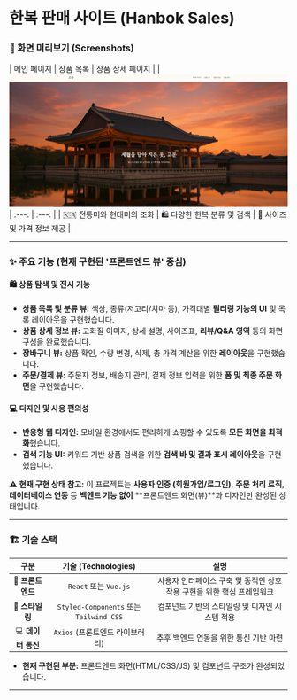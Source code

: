 # 한복 판매 사이트 (Hanbok Sales)

### 📸 화면 미리보기 (Screenshots)
| 메인 페이지 | 상품 목록 | 상품 상세 페이지 |
| ![alt text](고운_Page.png) | :---: | :---: |
| 🇰🇷 전통미와 현대미의 조화 | 🛍️ 다양한 한복 분류 및 검색 | 📐 사이즈 및 가격 정보 제공 |

---

### ✨ 주요 기능 (현재 구현된 '프론트엔드 뷰' 중심)

#### 🛍️ 상품 탐색 및 전시 기능
* **상품 목록 및 분류 뷰:** 색상, 종류(저고리/치마 등), 가격대별 **필터링 기능의 UI** 및 목록 레이아웃을 구현했습니다.
* **상품 상세 정보 뷰:** 고화질 이미지, 상세 설명, 사이즈표, **리뷰/Q&A 영역** 등의 화면 구성을 완료했습니다.
* **장바구니 뷰:** 상품 확인, 수량 변경, 삭제, 총 가격 계산을 위한 **레이아웃**을 구현했습니다.
* **주문/결제 뷰:** 주문자 정보, 배송지 관리, 결제 정보 입력을 위한 **폼 및 최종 주문 화면**을 구현했습니다.

#### 💻 디자인 및 사용 편의성
* **반응형 웹 디자인:** 모바일 환경에서도 편리하게 쇼핑할 수 있도록 **모든 화면을 최적화**했습니다.
* **검색 기능 UI:** 키워드 기반 상품 검색을 위한 **검색 바 및 결과 표시 레이아웃**을 구현했습니다.

**⚠️ 현재 구현 상태 참고:**
이 프로젝트는 **사용자 인증 (회원가입/로그인)**, **주문 처리 로직**, **데이터베이스 연동** 등 **백엔드 기능 없이** **프론트엔드 화면(뷰)**과 디자인만 완성된 상태입니다.

---

### 🏗️ 기술 스택

| 구분 | 기술 (Technologies) | 설명 |
| :---: | :---: | :---: |
| 🔧 **프론트엔드** | `React` 또는 `Vue.js` | 사용자 인터페이스 구축 및 동적인 상호작용 구현을 위한 핵심 프레임워크 |
| 🎨 **스타일링** | `Styled-Components` 또는 `Tailwind CSS` | 컴포넌트 기반의 스타일링 및 디자인 시스템 적용 |
| 💻 **데이터 통신** | `Axios` (프론트엔드 라이브러리) | 추후 백엔드 연동을 위한 통신 기반 마련 |

* **현재 구현된 부분:** 프론트엔드 화면(HTML/CSS/JS) 및 컴포넌트 구조가 완성되었습니다.

---
